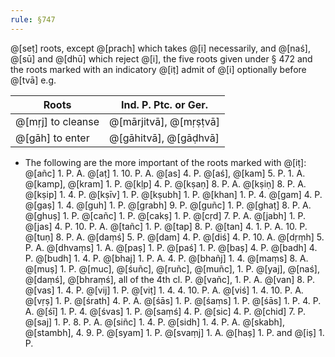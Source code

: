 ```yaml
---
rule: §747
---
```


@[seṭ] roots, except @[prach] which takes @[i] necessarily, and @[naś], @[sū] and @[dhū] which reject @[i], the five roots given under § 472 and the roots marked with an indicatory @[iṭ] admit of @[i] optionally before @[tvā] e.g.

| Roots | Ind. P. Ptc. or Ger. |
| ----- | -------------------- |
| @[mṛj] to cleanse | @[mārjitvā], @[mṛṣṭvā] |
| @[gāh] to enter | @[gāhitvā], @[gāḍhvā] |

- The following are the more important of the roots marked with @[iṭ]: @[añc] 1. P. A. @[aṭ] 1. 10. P. A. @[as] 4. P. @[aś], @[kam] 5. P. 1. A. @[kamp], @[kram] 1. P. @[kḷp] 4. P. @[kṣaṇ] 8. P. A. @[kṣiṇ] 8. P. A. @[kṣip] 1. 4. P. @[kṣīv] 1. P. @[kṣubh] 1. P. @[khan] 1. P. 4. @[gam] 4. P. @[gaṣ] 1. 4. @[guh] 1. P. @[grabh] 9. P. @[guñc] 1. P. @[ghaṭ] 8. P. A. @[ghuṣ] 1. P. @[cañc] 1. P. @[cakṣ] 1. P. @[cṛd] 7. P. A. @[jabh] 1. P. @[jas] 4. P. 10. P. A. @[tañc] 1. P. @[tap] 8. P. @[tan] 4. 1. P. A. 10. P. @[tuṇ] 8. P. A. @[daṃś] 5. P. @[dam] 4. P. @[diś] 4. P. 10. A. @[dṛṃh] 5. P. A. @[dhvaṃs] 1. A. @[paṣ] 1. P. @[paś] 1. P. @[baṣ] 4. P. @[badh] 4. P. @[budh] 1. 4. P. @[bhaj] 1. P. A. 4. P. @[bhañj] 1. 4. @[maṃs] 8. A. @[muṣ] 1. P. @[muc], @[śuñc], @[ruñc], @[muñc], 1. P. @[yaj], @[naś], @[daṃś], @[bhraṃś], all of the 4th cl. P. @[vañc], 1. P. A. @[van] 8. P. @[vas] 1. 4. P. @[vij] 1. P. @[viṭ] 1. 4. 4. 10. P. A. @[viś] 1. 4. 10. P. A. @[vṛṣ] 1. P. @[śrath] 4. P. A. @[śās] 1. P. @[śaṃs] 1. P. @[śās] 1. P. 4. P. A. @[śī] 1. P. 4. @[śvas] 1. P. @[saṃś] 4. P. @[sic] 4. P. @[chid] 7. P. @[saj] 1. P. 8. P. A. @[siñc] 1. 4. P. @[sidh] 1. 4. P. A. @[skabh], @[stambh], 4. 9. P. @[syam] 1. P. @[svaṃj] 1. A. @[haṣ] 1. P. and @[iṣ] 1. P.